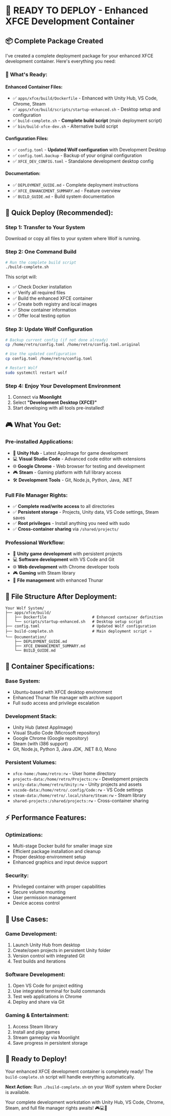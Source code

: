 # 🚀 READY TO DEPLOY - Enhanced XFCE Development Container

## 📦 Complete Package Created

I've created a complete deployment package for your enhanced XFCE development container. Here's everything you need:

### 🎯 **What's Ready:**

#### **Enhanced Container Files:**
- ✅ `apps/xfce/build/Dockerfile` - Enhanced with Unity Hub, VS Code, Chrome, Steam
- ✅ `apps/xfce/build/scripts/startup-enhanced.sh` - Desktop setup and configuration
- ✅ `build-complete.sh` - **Complete build script** (main deployment script)
- ✅ `bin/build-xfce-dev.sh` - Alternative build script

#### **Configuration Files:**
- ✅ `config.toml` - **Updated Wolf configuration** with Development Desktop
- ✅ `config.toml.backup` - Backup of your original configuration
- ✅ `XFCE_DEV_CONFIG.toml` - Standalone development desktop config

#### **Documentation:**
- ✅ `DEPLOYMENT_GUIDE.md` - Complete deployment instructions
- ✅ `XFCE_ENHANCEMENT_SUMMARY.md` - Feature overview
- ✅ `BUILD_GUIDE.md` - Build system documentation

## 🚀 **Quick Deploy (Recommended):**

### Step 1: Transfer to Your System
Download or copy all files to your system where Wolf is running.

### Step 2: One Command Build
```bash
# Run the complete build script
./build-complete.sh
```

This script will:
- ✅ Check Docker installation
- ✅ Verify all required files
- ✅ Build the enhanced XFCE container
- ✅ Create both registry and local images
- ✅ Show container information
- ✅ Offer local testing option

### Step 3: Update Wolf Configuration
```bash
# Backup current config (if not done already)
cp /home/retro/config.toml /home/retro/config.toml.original

# Use the updated configuration
cp config.toml /home/retro/config.toml

# Restart Wolf
sudo systemctl restart wolf
```

### Step 4: Enjoy Your Development Environment
1. Connect via **Moonlight**
2. Select **"Development Desktop (XFCE)"**
3. Start developing with all tools pre-installed!

## 🎮 **What You Get:**

### **Pre-installed Applications:**
- 🎯 **Unity Hub** - Latest AppImage for game development
- 💻 **Visual Studio Code** - Advanced code editor with extensions
- 🌐 **Google Chrome** - Web browser for testing and development
- 🎮 **Steam** - Gaming platform with full library access
- 🛠️ **Development Tools** - Git, Node.js, Python, Java, .NET

### **Full File Manager Rights:**
- ✅ **Complete read/write access** to all directories
- ✅ **Persistent storage** - Projects, Unity data, VS Code settings, Steam saves
- ✅ **Root privileges** - Install anything you need with sudo
- ✅ **Cross-container sharing** via `/shared/projects/`

### **Professional Workflow:**
- 🎯 **Unity game development** with persistent projects
- 💻 **Software development** with VS Code and Git
- 🌐 **Web development** with Chrome developer tools
- 🎮 **Gaming** with Steam library
- 📁 **File management** with enhanced Thunar

## 📁 **File Structure After Deployment:**

```
Your Wolf System/
├── apps/xfce/build/
│   ├── Dockerfile                    # Enhanced container definition
│   └── scripts/startup-enhanced.sh   # Desktop setup script
├── config.toml                       # Updated Wolf configuration
├── build-complete.sh                 # Main deployment script ⭐
└── Documentation/
    ├── DEPLOYMENT_GUIDE.md
    ├── XFCE_ENHANCEMENT_SUMMARY.md
    └── BUILD_GUIDE.md
```

## 🔧 **Container Specifications:**

### **Base System:**
- Ubuntu-based with XFCE desktop environment
- Enhanced Thunar file manager with archive support
- Full sudo access and privilege escalation

### **Development Stack:**
- Unity Hub (latest AppImage)
- Visual Studio Code (Microsoft repository)
- Google Chrome (Google repository)
- Steam (with i386 support)
- Git, Node.js, Python 3, Java JDK, .NET 8.0, Mono

### **Persistent Volumes:**
- `xfce-home:/home/retro:rw` - User home directory
- `projects-data:/home/retro/Projects:rw` - Development projects
- `unity-data:/home/retro/Unity:rw` - Unity projects and assets
- `vscode-data:/home/retro/.config/Code:rw` - VS Code settings
- `steam-data:/home/retro/.local/share/Steam:rw` - Steam library
- `shared-projects:/shared/projects:rw` - Cross-container sharing

## ⚡ **Performance Features:**

### **Optimizations:**
- Multi-stage Docker build for smaller image size
- Efficient package installation and cleanup
- Proper desktop environment setup
- Enhanced graphics and input device support

### **Security:**
- Privileged container with proper capabilities
- Secure volume mounting
- User permission management
- Device access control

## 🎯 **Use Cases:**

### **Game Development:**
1. Launch Unity Hub from desktop
2. Create/open projects in persistent Unity folder
3. Version control with integrated Git
4. Test builds and iterations

### **Software Development:**
1. Open VS Code for project editing
2. Use integrated terminal for build commands
3. Test web applications in Chrome
4. Deploy and share via Git

### **Gaming & Entertainment:**
1. Access Steam library
2. Install and play games
3. Stream gameplay via Moonlight
4. Save progress in persistent storage

## 🚀 **Ready to Deploy!**

Your enhanced XFCE development container is completely ready! The `build-complete.sh` script will handle everything automatically.

**Next Action:** Run `./build-complete.sh` on your Wolf system where Docker is available.

Your complete development workstation with Unity Hub, VS Code, Chrome, Steam, and full file manager rights awaits! 🎮💻🚀
